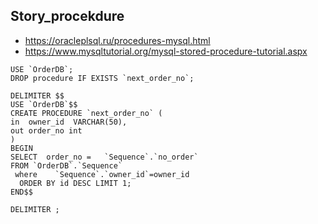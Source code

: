 ## Story_procekdure
- https://oracleplsql.ru/procedures-mysql.html
- https://www.mysqltutorial.org/mysql-stored-procedure-tutorial.aspx

```
USE `OrderDB`;
DROP procedure IF EXISTS `next_order_no`;

DELIMITER $$
USE `OrderDB`$$
CREATE PROCEDURE `next_order_no` (
in  owner_id  VARCHAR(50),
out order_no int
)
BEGIN
SELECT  order_no =   `Sequence`.`no_order`   
FROM `OrderDB`.`Sequence`
 where    `Sequence`.`owner_id`=owner_id
  ORDER BY id DESC LIMIT 1;
END$$

DELIMITER ;
```